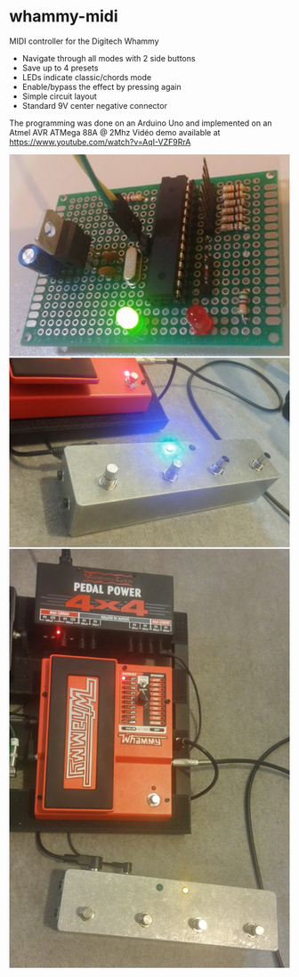 # whammy-midi
MIDI controller for the Digitech Whammy

- Navigate through all modes with 2 side buttons
- Save up to 4 presets
- LEDs indicate classic/chords mode
- Enable/bypass the effect by pressing again
- Simple circuit layout
- Standard 9V center negative connector

The programming was done on an Arduino Uno and implemented on an Atmel AVR ATMega 88A @ 2Mhz
Vidéo demo available at https://www.youtube.com/watch?v=AqI-VZF9RrA

![The circuit used for testing](img/pcb-1.jpg)
![The finished product](img/finished-1.jpg)
![The finished product](img/finished-2.jpg)
